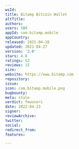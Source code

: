 ```yaml
---
wsId: 
title: Bitamp Bitcoin Wallet
altTitle: 
authors: 
users: 500
appId: com.bitamp.mobile
appCountry: 
released: 2021-04-10
updated: 2021-04-27
version: '2.0'
stars: 4.8
ratings: 52
reviews: 15
size: 
website: https://www.bitamp.com
repository: 
issue: 
icon: com.bitamp.mobile.png
bugbounty: 
meta: stale
verdict: fewusers
date: 2022-04-23
signer: 
reviewArchive: 
twitter: 
social: 
redirect_from: 
features: 

---
```


